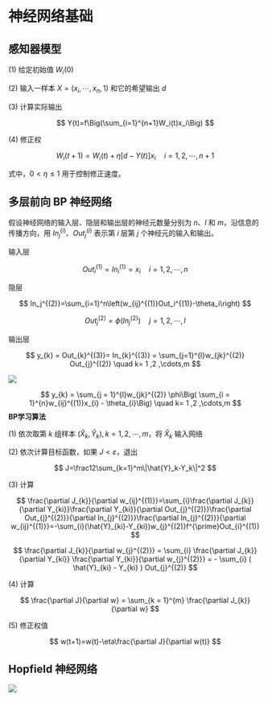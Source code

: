 # 神经网络基础

## 感知器模型

(1) 给定初始值 $W_i(0)$

(2) 输入一样本 $X=(x_i,\cdots,x_n,1)$ 和它的希望输出 $d$

(3) 计算实际输出

$$
Y(t)=f\Big(\sum_{i=1}^{n+1}W_i(t)x_i\Big)
$$


(4) 修正权

$$
W_i(t+1)=W_i(t)+\eta[d-Y(t)]x_i\quad i=1,2,\cdots,n+1
$$

式中，$0<\eta\leqslant 1$ 用于控制修正速度。

## 多层前向 BP 神经网络

假设神经网络的输入层、隐层和输出层的神经元数量分别为 $n$、$l$ 和 $m$，沿信息的传播方向，用 $In_j^{(i)}$、$Out_j^{(i)}$ 表示第 $i$ 层第 $j$ 个神经元的输入和输出。

输入层

$$
Out_i^{(1)} = In_i^{(1)} = x_i\quad i = 1 ,2 ,\cdots,n
$$

隐层

$$
In_j^{(2)}=\sum_{i=1}^n\left(w_{ij}^{(1)}Out_i^{(1)}-\theta_i\right)
$$

$$
Out_j^{(2)}=\phi(In_j^{(2)})\quad j=1,2,\cdots,l
$$

输出层

$$
y_{k} = Out_{k}^{(3)}= In_{k}^{(3)} = \sum_{j=1}^{l}w_{jk}^{(2)} Out_{j}^{(2)} \quad k= 1 ,2 ,\cdots,m
$$

![](PasteImage/2024-06-03-14-04-52.png)

$$
y_{k} = \sum_{j = 1}^{l}w_{jk}^{(2)} \phi\Big( \sum_{i = 1}^{n}w_{ij}^{(1)}x_{i} - \theta_{i}\Big) \quad k= 1 ,2 ,\cdots,m
$$
**BP学习算法**


(1) 依次取第 $k$ 组样本 $(\hat{X}_k,\hat{Y}_k), k=1,2,\cdots,m$，将 $\hat{X}_k$ 输入网络

(2) 依次计算目标函数，如果 $J<\varepsilon$，退出

$$
J=\frac12\sum_{k=1}^m\|\hat{Y}_k-Y_k\|^2
$$

(3) 计算

$$
\frac{\partial J_{k}}{\partial w_{ij}^{(1)}}=\sum_{i}\frac{\partial J_{k}}{\partial Y_{ki}}\frac{\partial Y_{ki}}{\partial Out_{j}^{(2)}}\frac{\partial Out_{j}^{(2)}}{\partial In_{j}^{(2)}}\frac{\partial In_{j}^{(2)}}{\partial w_{ij}^{(1)}}=-\sum_{i}(\hat{Y}_{ki}-Y_{ki})w_{j}^{(2)}f^{\prime}Out_{i}^{(1)}
$$

$$
\frac{\partial J_{k}}{\partial w_{j}^{(2)}} = \sum_{i} \frac{\partial J_{k}}{\partial Y_{ki}} \frac{\partial Y_{ki}}{\partial w_{j}^{(2)}} = - \sum_{i} ( \hat{Y}_{ki} - Y_{ki} ) Out_{j}^{(2)}
$$

(4) 计算

$$
\frac{\partial J}{\partial w} = \sum_{k = 1}^{m} \frac{\partial J_{k}}{\partial w}
$$

(5) 修正权值

$$
w(t+1)=w(t)-\eta\frac{\partial J}{\partial w(t)}
$$

## Hopfield 神经网络

![](PasteImage/2024-06-03-15-13-20.png)



